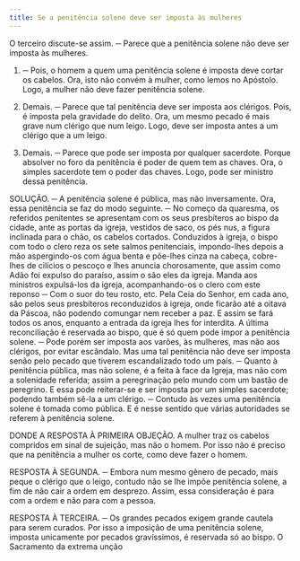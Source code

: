 ```yaml
---
title: Se a penitência solene deve ser imposta às mulheres
---
```


O terceiro discute-se assim. ─ Parece que a penitência solene não deve ser imposta às mulheres.  

1. ─ Pois, o homem a quem uma penitência solene é imposta deve cortar os cabelos. Ora, isto não convém à mulher, como lemos no Apóstolo. Logo, a mulher não deve fazer penitência solene.  

2. Demais. ─ Parece que tal penitência deve ser imposta aos clérigos. Pois, é imposta pela gravidade do delito. Ora, um mesmo pecado é mais grave num clérigo que num leigo. Logo, deve ser imposta antes a um clérigo que a um leigo.  

3. Demais. ─ Parece que pode ser imposta por qualquer sacerdote. Porque absolver no foro da penitência é poder de quem tem as chaves. Ora, o simples sacerdote tem o poder das chaves. Logo, pode ser ministro dessa penitência.  

SOLUÇÃO. ─ A penitência solene é pública, mas não inversamente. Ora, essa penitência se faz do modo seguinte. ─ No começo da quaresma, os referidos penitentes se apresentam com os seus presbíteros ao bispo da cidade, ante as portas da igreja, vestidos de saco, os pés nus, a figura inclinada para o chão, os cabelos cortados. Conduzidos à igreja, o bispo com todo o clero reza os sete salmos penitenciais, impondo-lhes depois a mão aspergindo-os com água benta e põe-lhes cinza na cabeça, cobre-lhes de cilícios o pescoço e lhes anuncia chorosamente, que assim como Adão foi expulso do paraíso, assim o são eles da igreja. Manda aos ministros expulsá-los da igreja, acompanhando-os o clero com este reponso ─ Com o suor do teu rosto, etc. Pela Ceia do Senhor, em cada ano, são pelos seus presbíteros reconduzidos à igreja, onde ficarão até a oitava da Páscoa, não podendo comungar nem receber a paz. E assim se fará todos os anos, enquanto a entrada da igreja lhes for interdita. A última reconciliação é reservada ao bispo, que é só quem pode impor a penitência solene. ─ Pode porém ser imposta aos varões, às mulheres, mas não aos clérigos, por evitar escândalo. Mas uma tal penitência não deve ser imposta senão pelo pecado que tiverem escandalizado todo um país. ─ Quanto à penitência pública, mas não solene, é a feita à face da Igreja, mas não com a solenidade referida; assim a peregrinação pelo mundo com um bastão de peregrino. E essa pode reiterar-se e ser imposta por um simples sacerdote; podendo também sê-la a um clérigo. ─ Contudo às vezes uma penitência solene é tomada como pública. E é nesse sentido que várias autoridades se referem à penitência solene.  

DONDE A RESPOSTA À PRIMEIRA OBJEÇÃO. A mulher traz os cabelos compridos em sinal de sujeição, mas não o homem. Por isso não é preciso que na penitência a mulher os corte, como deve fazer o homem.  

RESPOSTA À SEGUNDA. ─ Embora num mesmo gênero de pecado, mais peque o clérigo que o leigo, contudo não se lhe impõe penitência solene, a fim de não cair a ordem em desprezo. Assim, essa consideração é para com a ordem e não para com a pessoa.  

RESPOSTA À TERCEIRA. ─ Os grandes pecados exigem grande cautela para serem curados. Por isso a imposição de uma penitência solene, imposta unicamente por pecados gravíssimos, é reservada só ao bispo. O Sacramento da extrema unção